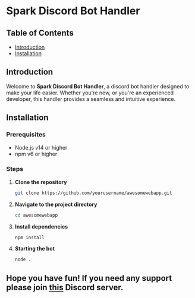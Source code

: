 # Spark Discord Bot Handler

## Table of Contents

- [Introduction](#introduction)
- [Installation](#installation)

## Introduction

Welcome to **Spark Discord Bot Handler**, a discord bot handler designed to make your life easier. Whether you're new, or you're an experienced developer, this handler provides a seamless and intuitive experience.

## Installation

### Prerequisites

- Node.js v14 or higher
- npm v6 or higher

### Steps

1. **Clone the repository**
   ```sh
   git clone https://github.com/yourusername/awesomewebapp.git
   ```

2. **Navigate to the project directory**
    ```sh
    cd awesomewebapp
    ```

3. **Install dependencies**
    ```sh
    npm install
    ```

4. **Starting the bot**
    ```sh
    node .
    ```

## Hope you have fun! If you need any support please join [this](https://discord.gg/xrhruvue5U) Discord server.
